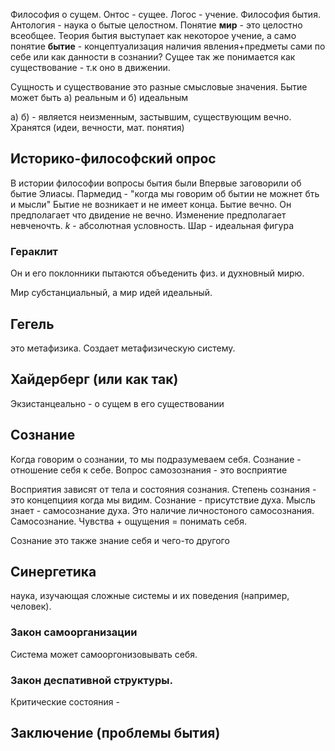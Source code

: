 Философия о сущем. Онтос - сущее. Логос - учение. Философия бытия.
Антология - наука о бытые целостном.
Понятие **мир** - это целостно всеобщее.
Теория бытия выступает как некоторое учение, а само понятие **бытие** - концептуализация наличия явления+предметы сами по себе или как данности в сознании?
Сущее так же понимается как существование - т.к оно в движении.

Сущность и существование это разные смысловые значения.
Бытие может быть а) реальным и б) идеальным

а) 
б)  - является неизменным, застывшим, существующим вечно. Хранятся (идеи, вечности, мат. понятия)

## Историко-философский опрос

В истории философии вопросы бытия были
Впервые заговорили об бытие Элиасы.
Пармедид - "когда мы  говорим об бытии не можнет бть и мысли"
Бытие не возникает и не  имеет конца. Бытие вечно. Он предполагает что двидение не вечно.
Изменение предполагает невченочть. $k$ - абсолютная условность.
Шар - идеальная фигура
### Гераклит
Он и его поклонники пытаются объеденить физ. и духновный мирю.

Мир субстанциальный, а мир идей идеальный.

## Гегель
это метафизика. Создает метафизическую систему.

## Хайдерберг (или как так)
Экзистанцеально - о сущем в его существовании

## Сознание

Когда говорим о сознании, то мы подразумеваем себя. Сознание - отношение себя к себе.
Вопрос самозознания - это восприятие

Восприятия зависят от тела и состояния сознания.
Степень сознания - это концепциия когда мы видим.
Сознание - присутствие духа.
Мысль знает - самосознание духа. Это наличие личностоного самосознания.
Самосознание.
Чувства + ощущения = понимать себя.

Сознание это также знание себя и чего-то другого
## Синергетика
наука, изучающая сложные системы и их поведения (например, человек).
### Закон самоорганизации
Система может самооргонизовывать себя.

### Закон деспативной структуры.
Критические состояния - 

## Заключение (проблемы бытия)




